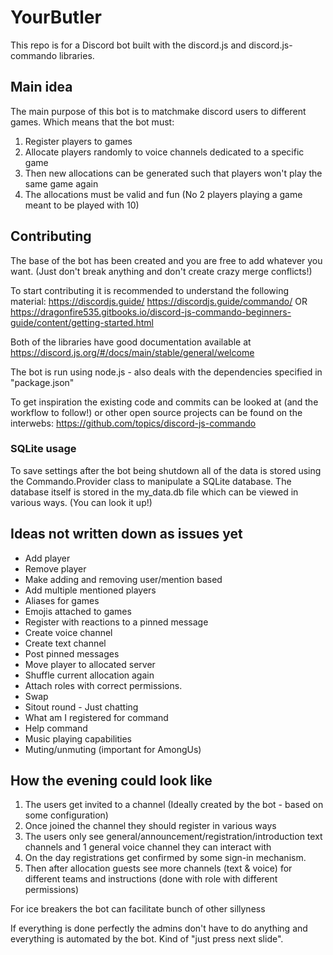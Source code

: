 # YourButler
This repo is for a Discord bot built with the discord.js and discord.js-commando libraries. 

## Main idea
The main purpose of this bot is to matchmake discord users to different games. Which means that the bot must:
1. Register players to games
2. Allocate players randomly to voice channels dedicated to a specific game
3. Then new allocations can be generated such that players won't play the same game again
4. The allocations must be valid and fun (No 2 players playing a game meant to be played with 10) 

## Contributing
The base of the bot has been created and you are free to add whatever you want. (Just don't break anything and don't create crazy merge conflicts!)

To start contributing it is recommended to understand the following material:
https://discordjs.guide/
https://discordjs.guide/commando/ OR https://dragonfire535.gitbooks.io/discord-js-commando-beginners-guide/content/getting-started.html

Both of the libraries have good documentation available at https://discord.js.org/#/docs/main/stable/general/welcome

The bot is run using node.js - also deals with the dependencies specified in "package.json"

To get inspiration the existing code and commits can be looked at (and the workflow to follow!) or other open source projects can be found on the interwebs: https://github.com/topics/discord-js-commando

### SQLite usage

To save settings after the bot being shutdown all of the data is stored using the Commando.Provider class to manipulate a SQLite database. The database itself is stored in the my_data.db file which can be viewed in various ways. (You can look it up!)

## Ideas not written down as issues yet
* Add player
* Remove player
* Make adding and removing user/mention based
* Add multiple mentioned players
* Aliases for games
* Emojis attached to games
* Register with reactions to a pinned message
* Create voice channel
* Create text channel
* Post pinned messages
* Move player to allocated server
* Shuffle current allocation again
* Attach roles with correct permissions.
* Swap
* Sitout round - Just chatting
* What am I registered for command
* Help command
* Music playing capabilities
* Muting/unmuting (important for AmongUs)

## How the evening could look like
1. The users get invited to a channel (Ideally created by the bot - based on some configuration)
2. Once joined the channel they should register in various ways
3. The users only see general/announcement/registration/introduction text channels and 1 general voice channel they can interact with
4. On the day registrations get confirmed by some sign-in mechanism.
5. Then after allocation guests see more channels (text & voice) for different teams and instructions (done with role with different permissions)

For ice breakers the bot can facilitate bunch of other sillyness

If everything is done perfectly the admins don't have to do anything and everything is automated by the bot. Kind of "just press next slide".